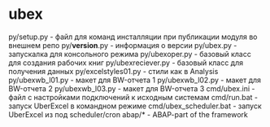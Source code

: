 # ubex
py/setup.py - файл для команд инсталляции при публикации модуля во внешнем репо
py/__version__.py - информация о версии
py/ubex.py - запускалка для консольного режима
py/ubexoper.py - базовый класс для создания рабочих книг
py/ubeхreciever.py - базовый класс для получения данных
py/excelstyles01.py - стили как в  Analysis
py/ubexwb_l01.py - макет для BW-отчета 1
py/ubexwb_l02.py - макет для BW-отчета 2
py/ubexwb_l03.py - макет для BW-отчета 3
cmd/ubex.ini - файл с настройками подключений к исходным системам
cmd/run.bat - запуск UberExcel в командном режиме
cmd/ubex_scheduler.bat - запуск UberExcel из под scheduler/cron
abap/* - ABAP-part of the framework
